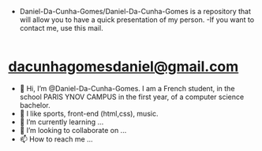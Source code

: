 - Daniel-Da-Cunha-Gomes/Daniel-Da-Cunha-Gomes is a repository that will allow you to have a quick presentation of my person.
-If you want to contact me, use this mail.

 <a href="https://mail.google.com/mail/u/0/#inbox?compose=CllgCJTJpFJgXknsKFCCqMltglRKscxTdlkFcJDZJFdDwnJsqLxKlrhqZRKTqNHcJDqFfsdzxBV"><img src= "https://cdn.discordapp.com/attachments/900356900451930142/954032963299966996/5968534.png" alt="">
            <h1>dacunhagomesdaniel@gmail.com</h1>
- 👋 Hi, I’m @Daniel-Da-Cunha-Gomes. I am a French student, in the school PARIS YNOV CAMPUS in the first year, of a computer science bachelor.
- 👀 I like sports, front-end (html,css), music.
- 🌱 I’m currently learning ...
- 💞️ I’m looking to collaborate on ...
- 📫 How to reach me ...

